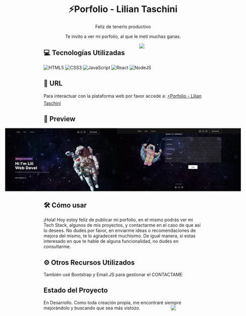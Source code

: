 ## <h1 align="center">⚡Porfolio - Lilian Taschini</h1> 
<p align="center">Felíz de tenerlo productivo</p> 
<p align="center">Te invito a ver mi porfolio, al que le metí muchas ganas.</p>
 <img width="200" src="https://media.giphy.com/media/jIgXf4hgbHCeKiXpvt/giphy.gif"  align="right">


## 💻 Tecnologías Utilizadas 
![HTML5](https://img.shields.io/badge/html5-%23E34F26.svg?style=for-the-badge&logo=html5&logoColor=white)
![CSS3](https://img.shields.io/badge/css3-%231572B6.svg?style=for-the-badge&logo=css3&logoColor=white)
![JavaScript](https://img.shields.io/badge/javascript-%23323330.svg?style=for-the-badge&logo=javascript&logoColor=%23F7DF1E)
![React](https://img.shields.io/badge/react-%2320232a.svg?style=for-the-badge&logo=react&logoColor=%2361DAFB)
![NodeJS](https://img.shields.io/badge/node.js-6DA55F?style=for-the-badge&logo=node.js&logoColor=white)

## 🌼 URL 
Para interactuar con la plataforma web por favor accede a: <a href="https://lilian-antonella-taschini.netlify.app/" target="_blank">⚡Porfolio - Lilian Taschini</a>


## 💟 Preview
  <div style="display: flex; justify-content: center; margin: 30">
   <img src="porf1.png" width="400" height="200" alt="" >
    <img src="porf3.png" width="400" height="200" alt="">
  </div>


## 🛠 Cómo usar
¡Hola!
Hoy estoy felíz de publicar mi porfolio, en el mismo podrás ver mi Tech Stack, algunos de mis proyectos, y contactarme en el caso de que así lo desees.
No dudes por favor, en enviarme ideas o recomendaciones de mejora del mismo, te lo agradeceré muchisimo.
De igual manera, si estas interesado en que te hable de alguna funcionalidad, no dudes en consultarme.

## ⚙ Otros Recursos Utilizados
También usé Bootstrap y Email.JS para gestionar el CONTACTAME

## Estado del Proyecto
 En Desarrollo.
 Como toda creación propia, me encontraré siempre mejorándolo y buscando que sea más vistozo. 
<img src="https://media.giphy.com/media/VgCDAzcKvsR6OM0uWg/giphy.gif" align="right" width="100">


